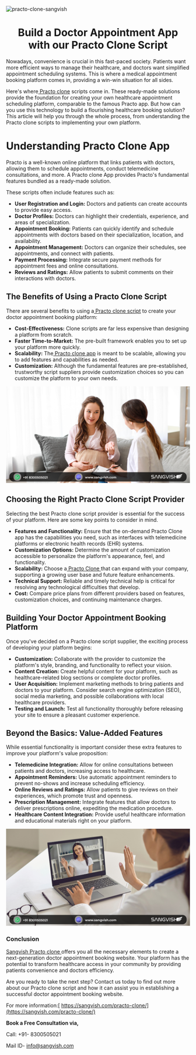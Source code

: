 ![practo-clone-sangvish](https://github.com/sangvishtechnologies/practo-clone/assets/161323540/01a21616-ced1-4816-b8b8-1001ea00cb0c)

<h1 align="center">Build a Doctor Appointment App with our Practo Clone Script</h1>

Nowadays, convenience is crucial in this fast-paced society.  Patients want more efficient ways to manage their healthcare, and doctors want simplified appointment scheduling systems. This is where a medical appointment booking platform comes in, providing a win-win situation for all sides.

Here's where[ Practo clone](https://sangvish.com/practo-clone/) scripts come in. These ready-made solutions provide the foundation for creating your own healthcare appointment scheduling platform, comparable to the famous Practo app. But how can you use this technology to build a flourishing healthcare booking solution? This article will help you through the whole process, from understanding the Practo clone scripts to implementing your own platform.

# Understanding Practo Clone App
Practo is a well-known online platform that links patients with doctors, allowing them to schedule appointments, conduct telemedicine consultations, and more. A Practo clone App provides Practo's fundamental features bundled as a ready-made solution.

These scripts often include features such as:

* **User Registration and Login:** Doctors and patients can create accounts to provide easy access.
* **Doctor Profiles:** Doctors can highlight their credentials, experience, and areas of specialization.
* **Appointment Booking:** Patients can quickly identify and schedule appointments with doctors based on their specialization, location, and availability.
* **Appointment Management:** Doctors can organize their schedules, see appointments, and connect with patients.
* **Payment Processing:** Integrate secure payment methods for appointment fees and online consultations.
* **Reviews and Ratings:** Allow patients to submit comments on their interactions with doctors.
## The Benefits of Using a Practo Clone Script
There are several benefits to using a[ Practo clone script](https://sangvish.com/practo-clone/) to create your doctor appointment booking platform:
* **Cost-Effectiveness:** Clone scripts are far less expensive than designing a platform from scratch.
* **Faster Time-to-Market:** The pre-built framework enables you to set up your platform more quickly.
* **Scalability:** The[ Practo clone app](https://sangvish.com/practo-clone/) is meant to be scalable, allowing you to add features and capabilities as needed.
* **Customization:** Although the fundamental features are pre-established, trustworthy script suppliers provide customization choices so you can customize the platform to your own needs.

<div class="Box-sc-g0xbh4-0 iIZCet"><img alt=“practoclone.png" src="https://github.com/sangvishtechnologies/practo-clone/blob/main/images/practo-clone-app-sangvish.png" data-hpc="true" class="Box-sc-g0xbh4-0 kzRgrI"></div> 

## Choosing the Right Practo Clone Script Provider
Selecting the best Practo clone script provider is essential for the success of your platform. Here are some key points to consider in mind.
* **Features and Functionality:** Ensure that the on-demand Practo Clone app has the capabilities you need, such as interfaces with telemedicine platforms or electronic health records (EHR) systems.
* **Customization Options:** Determine the amount of customization accessible to personalize the platform's appearance, feel, and functionality.
* **Scalability:** Choose a[ Practo Clone ](https://sangvish.com/practo-clone/)that can expand with your company, supporting a growing user base and future feature enhancements.
* **Technical Support:** Reliable and timely technical help is critical for resolving any technological difficulties that develop.
* **Cost:** Compare price plans from different providers based on features, customization choices, and continuing maintenance charges.
## Building Your Doctor Appointment Booking Platform
Once you've decided on a Practo clone script supplier, the exciting process of developing your platform begins:
* **Customization:** Collaborate with the provider to customize the platform's style, branding, and functionality to reflect your vision.
* **Content Creation:** Create helpful content for your platform, such as healthcare-related blog sections or complete doctor profiles.
* **User Acquisition:** Implement marketing methods to bring patients and doctors to your platform. Consider search engine optimization (SEO), social media marketing, and possible collaborations with local healthcare providers.
* **Testing and Launch:** Test all functionality thoroughly before releasing your site to ensure a pleasant customer experience.
## Beyond the Basics: Value-Added Features
While essential functionality is important consider these extra features to improve your platform's value proposition:
* **Telemedicine Integration:** Allow for online consultations between patients and doctors, increasing access to healthcare.
* **Appointment Reminders:** Use automatic appointment reminders to prevent no-shows and increase scheduling efficiency.
* **Online Reviews and Ratings:** Allow patients to give reviews on their experiences, which promote trust and openness.
* **Prescription Management:** Integrate features that allow doctors to deliver prescriptions online, expediting the medication procedure.
* **Healthcare Content Integration:** Provide useful healthcare information and educational materials right on your platform.

<div class="Box-sc-g0xbh4-0 iIZCet"><img alt=“practoclone.png" src="https://github.com/sangvishtechnologies/practo-clone/blob/main/images/practo-clone-app.png" data-hpc="true" class="Box-sc-g0xbh4-0 kzRgrI"></div> 

### Conclusion
[Sangvish Practo clone ](https://sangvish.com/practo-clone/)offers you all the necessary elements to create a next-generation doctor appointment booking website. Your platform has the potential to transform healthcare access in your community by providing patients convenience and doctors efficiency. 

Are you ready to take the next step? Contact us today to find out more about our Practo clone script and how it can assist you in establishing a successful doctor appointment booking website.

For more information:[ https://sangvish.com/practo-clone/](https://sangvish.com/practo-clone/)

**Book a Free Consultation via,**

Call: +91- 8300505021

Mail ID-  [info@sangvish.com](mailto:info@sangvish.com)
